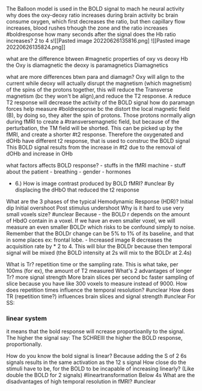 The Balloon model is used in the BOLD signal to mach he neural activity
why does the oxy-deoxy ratio increases during brain activity
	bc brain consume oxygen, which first decreases the ratio, but then capillary flow increases, blood rushes trhough the zone and the ratio increases #boldresponse 
how many seconds after the signal does the Hb ratio increases?
	2 to 4 s![[Pasted image 20220626135816.png]
		![[Pasted image 20220626135824.png]]

what are the difference btween #magnetic properties of oxy vs deoxy Hb
	the Oxy is diamagnetic the deoxy is paramagnetics Diamagnetics  

what are more differences btwn para and diamagn?
	Oxy will align to the current while deoxy will actually disrupt the magnetism (which magnetism) of the spins of the protons together, this will reduce the Transverse magnetism (bc they won't be align),and reduce the T2 response.
	A reduce T2 response will decrease the activity of the BOLD signal
how do paramagn forces help measure #boldresponse 
	bc the distort the local magnetic field (B), by doing so, they alter the spin of protons. Those protons normally align during fMRI to create a #transversemagnetic field, but because of the perturbation, the TM field will be shorted. This can be picked up by the fMRI,  and create a shorter #t2 response.
	Therefore the oxygenated and dOHb have different t2 response, that is used to construc the BOLD signal
	This BOLD signal results from the increase in #t2 due to the removal of dOHb and increase in OHb

what factors affects BOLD response?
	- stuffs in the fMRI machine
	- stuff about the patient
		- breathing
		- gender
		- hormones
- 6.) How is image contrast produced by BOLD fMRI? #unclear 
	By displacing the dHbO that reduced the t2 response

What are the 3 phases of the typical Hemodynamic Response (HDR)?
	Initial dip
	Initial overshoot
	Post stimulus undershoot
Why is it hard to use very small voxels size? #unclear 
	Because 
	- the BOLD r depends on the amount of HbdO contain in a voxel. If we have an even smaller voxel, we will measure an even smaller BOLDr which risks to be confound simply to noise. Remember that the BOLDr change can be 5% to 1% of its baseline, and that in some places ex: frontal lobe. 
	- Increased image R decreases the acquisition rate by * 2 to 4. This will blur the BOLDr because then temporal signal will be mixed (the BOLD intensity at 2s will mix to the BOLDr at 2.4s)

What is Tr?
	repetition time or the sampling rate. This is what take, per  100ms (for ex), the amount of T2 measured
What's 2 advantages of longer Tr?
	more signal strength
	More brain slices per second bc faster sampling of slice because you have like 300 voxels to measure instead of 9000. 
How does repetition times influence the temporal resolution? #unclear 
How does TR (repetition time?) influences brain slices and signal strength #unclear 
	For SS: 


### linear system
it means that the bold response will ncrease proportioanlly to the signal. The higher the signal say: The SCHREIII the higher the BOLD response, proportionally.

How do you know the  bold signal is linear?
	Because adding the S of 2 6s signals results in the same activation as the 12 s signal
How close do the stimuli have to be, for the BOLD to be incapable of increasing linearly? (Like double the BOLD for 2 signals) #lineartransformation 
	Below 4s 
What are the disadvantages of high temporal resolution in fMRI? #unclear